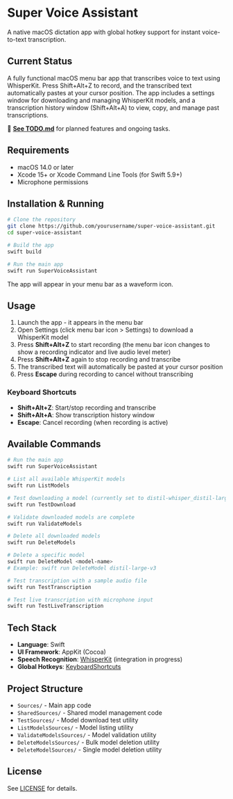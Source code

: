 # Super Voice Assistant

A native macOS dictation app with global hotkey support for instant voice-to-text transcription.

## Current Status

A fully functional macOS menu bar app that transcribes voice to text using WhisperKit. Press Shift+Alt+Z to record, and the transcribed text automatically pastes at your cursor position. The app includes a settings window for downloading and managing WhisperKit models, and a transcription history window (Shift+Alt+A) to view, copy, and manage past transcriptions.

📝 **[See TODO.md](TODO.md)** for planned features and ongoing tasks.

## Requirements

- macOS 14.0 or later
- Xcode 15+ or Xcode Command Line Tools (for Swift 5.9+)
- Microphone permissions

## Installation & Running

```bash
# Clone the repository
git clone https://github.com/yourusername/super-voice-assistant.git
cd super-voice-assistant

# Build the app
swift build

# Run the main app
swift run SuperVoiceAssistant
```

The app will appear in your menu bar as a waveform icon.

## Usage

1. Launch the app - it appears in the menu bar
2. Open Settings (click menu bar icon > Settings) to download a WhisperKit model
3. Press **Shift+Alt+Z** to start recording (the menu bar icon changes to show a recording indicator and live audio level meter)
4. Press **Shift+Alt+Z** again to stop recording and transcribe
5. The transcribed text will automatically be pasted at your cursor position
6. Press **Escape** during recording to cancel without transcribing

### Keyboard Shortcuts

- **Shift+Alt+Z**: Start/stop recording and transcribe
- **Shift+Alt+A**: Show transcription history window
- **Escape**: Cancel recording (when recording is active)

## Available Commands

```bash
# Run the main app
swift run SuperVoiceAssistant

# List all available WhisperKit models
swift run ListModels

# Test downloading a model (currently set to distil-whisper_distil-large-v3)
swift run TestDownload

# Validate downloaded models are complete
swift run ValidateModels

# Delete all downloaded models
swift run DeleteModels

# Delete a specific model
swift run DeleteModel <model-name>
# Example: swift run DeleteModel distil-large-v3

# Test transcription with a sample audio file
swift run TestTranscription

# Test live transcription with microphone input
swift run TestLiveTranscription
```


## Tech Stack

- **Language**: Swift
- **UI Framework**: AppKit (Cocoa)
- **Speech Recognition**: [WhisperKit](https://github.com/argmaxinc/WhisperKit) (integration in progress)
- **Global Hotkeys**: [KeyboardShortcuts](https://github.com/sindresorhus/KeyboardShortcuts)

## Project Structure

- `Sources/` - Main app code
- `SharedSources/` - Shared model management code
- `TestSources/` - Model download test utility
- `ListModelsSources/` - Model listing utility
- `ValidateModelsSources/` - Model validation utility
- `DeleteModelsSources/` - Bulk model deletion utility
- `DeleteModelSources/` - Single model deletion utility

## License

See [LICENSE](LICENSE) for details.